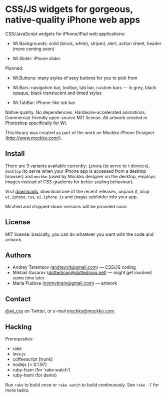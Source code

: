 CSS/JS widgets for gorgeous, native-quality iPhone web apps
===========================================================

CSS/JavaScript widgets for iPhone/iPad web applications:

* Wi.Backgrounds: solid (block, white), striped, alert, action sheet, header (more coming soon)

* Wi.Slider: iPhone slider

Planned:

* Wi.Buttons: many styles of sexy buttons for you to pick from

* Wi.Bars: navigation bar, toolbar, tab bar, custom bars — in grey, black opaque, black translucent and tinted styles

* Wi.TabBar: iPhone-like tab bar

Native quality. No dependencies. Hardware-accelerated animations. Commercial-friendly open-source MIT license. All artwork created in Photoshop specifically for Wi.

This library was created as part of the work on Mockko iPhone Designer (http://www.mockko.com/).


Install
-------

There are 3 variants available currently: `iphone` (to serve to i-devices), `desktop` (to serve when your iPhone app is accessed from a desktop browser) and `mockko` (used by Mockko designer on the desktop, employs images instead of CSS gradients for better scaling behaviour).

Visit [downloads](http://github.com/mockko/wi/downloads), download one of the recent releases, unpack it, drop `wi.iphone.css`, `wi.iphone.js` and `images` subfolder into your app.

Minified and stripped-down versions will be provided soon.


License
-------

MIT license: basically, you can do whatever you want with the code and artwork.


Authors
-------

* Andrey Tarantsov (andreyvit@gmail.com) — CSS/JS coding
* Mikhail Gusarov (dottedmag@dottedmag.net) — might get involved some time later
* Maria Pudova (notmybrain@gmail.com) — artwork


Contact
-------

[@wi_css](http://twitter.com/wi_css/) on Twitter, or e-mail [mockko@mockko.com](mockko@mockko.com).


Hacking
-------

Prerequisites:

* rake
* less.js
* coffeescript [trunk]
* nodejs [< 0.1.97]
* ruby-fssm (for 'rake watch')
* ruby-haml (for demo)

Run `rake` to build once or `rake watch` to build continuously. See `rake -T` for more tasks.
